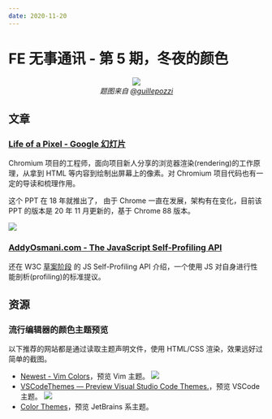 ```yaml
---
date: 2020-11-20
---
```


# FE 无事通讯 - 第 5 期，冬夜的颜色

<figure style="margin: auto; text-align: center;">
  <img src="https://i.loli.net/2020/11/20/hHl6Ety3o1zRjiB.jpg" style="max-height: 60vh">
  <figcaption><cite>题图来自 <a href="https://unsplash.com/photos/SHcHVFhz7-M">@guillepozzi</a></cite></figcaption>
</figure>


## 文章

### [Life of a Pixel - Google 幻灯片](https://docs.google.com/presentation/d/1boPxbgNrTU0ddsc144rcXayGA_WF53k96imRH8Mp34Y/edit#slide=id.ga884fe665f_64_6)

Chromium 项目的工程师，面向项目新人分享的浏览器渲染(rendering)的工作原理，从拿到 HTML 等内容到绘制出屏幕上的像素。对 Chromium 项目代码也有一定的导读和梳理作用。

这个 PPT 在 18 年就推出了， 由于 Chrome 一直在发展，架构有在变化，目前该 PPT 的版本是 20 年 11 月更新的，基于 Chrome 88 版本。

![](https://i.loli.net/2020/11/22/cxehUpkCsLZtP8Y.png)

### [AddyOsmani.com - The JavaScript Self-Profiling API](https://addyosmani.com/blog/js-self-profiling/)

还在 W3C [草案阶段](https://wicg.github.io/js-self-profiling/) 的 JS Self-Profiling API 介绍，一个使用 JS 对自身进行性能剖析(profiling)的标准提议。

## 资源

### 流行编辑器的颜色主题预览

以下推荐的网站都是通过读取主题声明文件，使用 HTML/CSS 渲染，效果远好过简单的截图。

- [Newest - Vim Colors](https://vimcolors.com/)，预览 Vim 主题。
![](https://i.loli.net/2020/11/20/GOltA894iVBTcyQ.png)
- [VSCodeThemes — Preview Visual Studio Code Themes.](https://vscodethemes.com/)，预览 VSCode 主题。
![](https://i.loli.net/2020/11/20/vikGohmyetsQaMg.png)
- [Color Themes](http://color-themes.com/?view=index)，预览 JetBrains 系主题。

